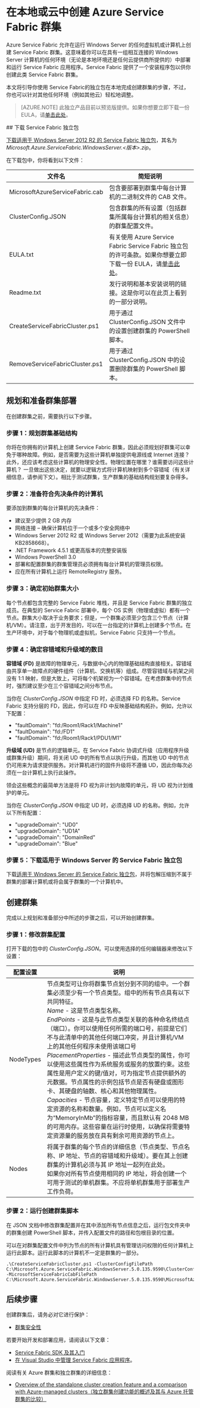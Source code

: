 <properties
   pageTitle="创建本地或任意云 Azure Service Fabric 群集 | Azure"
   description="了解如何在运行 Windows Server 的任何本地或任意云中计算机上创建 Azure Service Fabric 群集（物理或虚拟）。"
   services="service-fabric"
   documentationCenter=".net"
   authors="ChackDan"
   manager="timlt"
   editor=""/>

<tags
   ms.service="service-fabric"
   ms.date="06/14/2016"
   wacn.date="07/04/2016"/>


# 在本地或云中创建 Azure Service Fabric 群集

Azure Service Fabric 允许在运行 Windows Server 的任何虚拟机或计算机上创建 Service Fabric 群集。这意味着你可以在具有一组相互连接的 Windows Server 计算机的任何环境（无论是本地环境还是任何云提供商所提供的）中部署和运行 Service Fabric 应用程序。Service Fabric 提供了一个安装程序包以供你创建此类 Service Fabric 群集。

本文将引导你使用 Service Fabric的独立包在本地完成创建群集的步骤，不过，你也可以针对其他任何环境（例如其他云）轻松地调整。

>[AZURE.NOTE] 此独立产品目前以预览版提供。如果你想要立即下载一份 EULA，请[单击此处](http://go.microsoft.com/fwlink/?LinkID=733084)。

<a id="downloadpackage">
## 下载 Service Fabric 独立包


[下载适用于 Windows Server 2012 R2 的 Service Fabric 独立包](http://go.microsoft.com/fwlink/?LinkId=730690)，其名为 *Microsoft.Azure.ServiceFabric.WindowsServer.&lt;版本&gt;.zip*。

在下载包中，你将看到以下文件：

|**文件名**|**简短说明**|
|-----------------------|--------------------------|
|MicrosoftAzureServiceFabric.cab|包含要部署到群集中每台计算机的二进制文件的 CAB 文件。|
|ClusterConfig.JSON|包含群集的所有设置（包括群集所属每台计算机的相关信息）的群集配置文件。|
|EULA.txt|有关使用 Azure Service Fabric Service Fabric 独立包的许可条款。如果你想要立即下载一份 EULA，请[单击此处](http://go.microsoft.com/fwlink/?LinkID=733084)。|
|Readme.txt|发行说明和基本安装说明的链接。这是你可以在此页上看到的一部分说明。|
|CreateServiceFabricCluster.ps1|用于通过 ClusterConfig.JSON 文件中的设置创建群集的 PowerShell 脚本。|
|RemoveServiceFabricCluster.ps1|用于通过 ClusterConfig.JSON 中的设置删除群集的 PowerShell 脚本。|

## 规划和准备群集部署
在创建群集之前，需要执行以下步骤。

### 步骤 1：规划群集基础结构
你将在你拥有的计算机上创建 Service Fabric 群集，因此必须规划好群集可以幸免于哪种故障。例如，是否需要为这些计算机单独提供电源线或 Internet 连接？ 此外，还应该考虑这些计算机的物理安全性。物理位置在哪里？谁需要访问这些计算机？ 一旦做出这些决定，就要以逻辑方式将计算机映射到多个容错域（有关详细信息，请参阅下文）。相比于测试群集，生产群集的基础结构规划要复杂得多。

### 步骤 2：准备符合先决条件的计算机
要添加到群集的每台计算机的先决条件：

- 建议至少提供 2 GB 内存
- 网络连接 – 确保计算机位于一个或多个安全网络中
- Windows Server 2012 R2 或 Windows Server 2012（需要为此系统安装 KB2858668）。
- .NET Framework 4.5.1 或更高版本的完整安装版
- Windows PowerShell 3.0
- 部署和配置群集的群集管理员必须拥有每台计算机的管理员权限。
- 应在所有计算机上运行 RemoteRegistry 服务。

### 步骤 3：确定初始群集大小
每个节点都包含完整的 Service Fabric 堆栈，并且是 Service Fabric 群集的独立成员。在典型的 Service Fabric 部署中，每个 OS 实例（物理或虚拟）都有一个节点。群集大小取决于业务要求；但是，一个群集必须至少包含三个节点（计算机/VM）。请注意，出于开发目的，可以在一台指定的计算机上创建多个节点。在生产环境中，对于每个物理机或虚拟机，Service Fabric 只支持一个节点。

### 步骤 4：确定容错域和升级域的数目
**容错域 (FD)** 是故障的物理单元，与数据中心内的物理基础结构直接相关。容错域由共享单一故障点的硬件组件（计算机、交换机等）组成。尽管容错域与机架之间没有 1:1 映射，但是大致上，可将每个机架视为一个容错域。在考虑群集中的节点时，强烈建议至少在三个容错域之间分布节点。

当你在 *ClusterConfig.JSON* 中指定 FD 时，必须选择 FD 的名称。Service Fabric 支持分层的 FD，因此，你可以在 FD 中反映基础结构拓扑。例如，允许以下配置：

- "faultDomain": "fd:/Room1/Rack1/Machine1"
- "faultDomain": "fd:/FD1"
- "faultDomain": "fd:/Room1/Rack1/PDU1/M1"


**升级域 (UD)** 是节点的逻辑单元。在 Service Fabric 协调式升级（应用程序升级或群集升级）期间，将关闭 UD 中的所有节点以执行升级，而其他 UD 中的节点仍可用来为请求提供服务。对计算机进行的固件升级将不遵循 UD，因此你每次必须在一台计算机上执行此操作。

领会这些概念的最简单方法是将 FD 视为非计划内故障的单元，将 UD 视为计划维护的单元。

当你在 *ClusterConfig.JSON* 中指定 UD 时，必须选择 UD 的名称。例如，允许以下所有配置：

- "upgradeDomain": "UD0"
- "upgradeDomain": "UD1A"
- "upgradeDomain": "DomainRed"
- "upgradeDomain": "Blue"

### 步骤 5：下载适用于 Windows Server 的 Service Fabric 独立包
下载[适用于 Windows Server 的 Service Fabric 独立包](http://go.microsoft.com/fwlink/?LinkId=730690)，并将包解压缩到不属于群集的部署计算机或将会属于群集的一个计算机中。

<a id="createcluster"></a>
## 创建群集

完成以上规划和准备部分中所述的步骤之后，可以开始创建群集。

### 步骤 1：修改群集配置
打开下载的包中的 *ClusterConfig.JSON*。可以使用选择的任何编辑器来修改以下设置：

|**配置设置**|**说明**|
|-----------------------|--------------------------|
|NodeTypes|节点类型可让你将群集节点划分到不同的组中。一个群集必须至少有一个节点类型。组中的所有节点具有以下共同特征。<br>*Name* - 这是节点类型名称。<br>*EndPoints* - 这是与此节点类型关联的各种命名终结点（端口）。你可以使用任何所需的端口号，前提是它们不与此清单中的其他任何端口冲突，并且计算机/VM 上的其他任何程序未使用该端口号 <br>*PlacementProperties* - 描述此节点类型的属性，你可以使用这些属性作为系统服务或服务的放置约束。这些属性是用户定义的键/值对，可为指定节点提供额外的元数据。节点属性的示例包括节点是否有硬盘或图形卡、其硬盘的轴数、核心和其他物理属性。<br>*Capacities* - 节点容量，定义特定节点可以使用的特定资源的名称和数量。例如，节点可以定义名为“MemoryInMb”的指标容量，而且默认有 2048 MB 的可用内存。这些容量在运行时使用，以确保将需要特定资源量的服务放在具有剩余可用资源的节点上。|
|Nodes|将属于群集的每个节点的详细信息（节点类型、节点名称、IP 地址、节点的容错域和升级域）。要在其上创建群集的计算机必须与其 IP 地址一起列在此处。<br>如果你对所有节点使用相同的 IP 地址，将会创建一个可用于测试的单机群集。不应将单机群集用于部署生产工作负荷。|

### 步骤 2：运行创建群集脚本
在 JSON 文档中修改群集配置并在其中添加所有节点信息之后，运行包文件夹中的群集创建 PowerShell 脚本，并传入配置文件的路径和包根目录的位置。

可以在对群集配置文件中列为节点的所有计算机具有管理访问权限的任何计算机上运行此脚本。运行此脚本的计算机不一定是群集的一部分。

```
.\CreateServiceFabricCluster.ps1 -ClusterConfigFilePath C:\Microsoft.Azure.ServiceFabric.WindowsServer.5.0.135.9590\ClusterConfig.JSON -MicrosoftServiceFabricCabFilePath C:\Microsoft.Azure.ServiceFabric.WindowsServer.5.0.135.9590\MicrosoftAzureServiceFabric.cab
```

## 后续步骤

创建群集后，请务必对它进行保护：
- [群集安全性](/documentation/articles/service-fabric-cluster-security)

若要开始开发和部署应用，请阅读以下文章：
- [Service Fabric SDK 及其入门](/documentation/articles/service-fabric-get-started)
- [在 Visual Studio 中管理 Service Fabric 应用程序](/documentation/articles/service-fabric-manage-application-in-visual-studio)。

阅读有关 Azure 群集和独立群集的详细信息：
- [Overview of the standalone cluster creation feature and a comparison with Azure-managed clusters（独立群集创建功能的概述及其与 Azure 托管群集的比较）](/documentation/articles/service-fabric-deploy-anywhere)

<!---HONumber=Mooncake_0627_2016-->